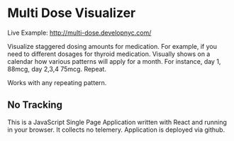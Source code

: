 
# Multi Dose Visualizer

Live Example: http://multi-dose.developnyc.com/

Visualize staggered dosing amounts for medication.
For example, if you need to different dosages for thyroid medication. Visually
shows on a calendar how various patterns will apply for a month. 
For instance, day 1, 88mcg, day 2,3,4 75mcg. Repeat.

Works with any repeating pattern. 

## No Tracking

This is a JavaScript Single Page Application written with React 
and running in your browser. It collects no telemery. Application is deployed via github.
